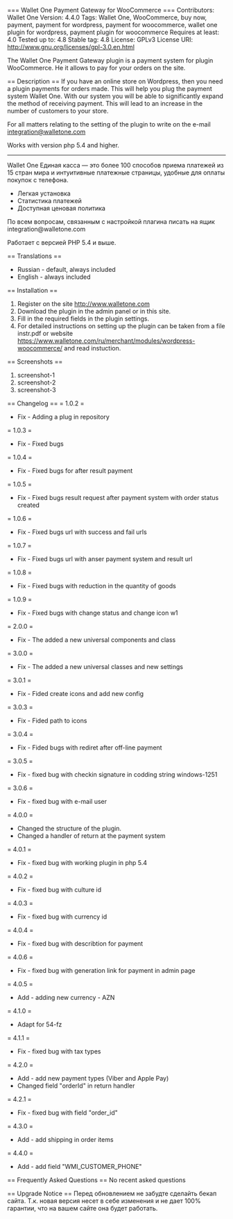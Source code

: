 === Wallet One Payment Gateway for WooCommerce ===
Contributors: Wallet One
Version: 4.4.0
Tags: Wallet One, WooCommerce, buy now, payment, payment for wordpress, payment for woocommerce, wallet one plugin for wordpress, payment plugin for woocommerce
Requires at least: 4.0
Tested up to: 4.8
Stable tag: 4.8
License: GPLv3
License URI: http://www.gnu.org/licenses/gpl-3.0.en.html

The Wallet One Payment Gateway plugin is a payment system for plugin WooCommerce. He it allows to pay for your orders on the site.

== Description ==
If you have an online store on Wordpress, then you need a plugin payments for orders made. This will help you plug the payment system Wallet One. With our system you will be able to significantly expand the method of receiving payment. This will lead to an increase in the number of customers to your store.

For all matters relating to the setting of the plugin to write on the e-mail integration@walletone.com

Works with version php 5.4 and higher.

----------------------------------------------------------
Wallet One Единая касса — это более 100 способов приема платежей из 15 стран мира и интуитивные платежные страницы, удобные для оплаты покупок с телефона. 
<ul>
<li>Легкая установка</li>
<li>Статистика платежей</li>
<li>Доступная ценовая политика</li>
</ul>
По всем вопросам, связанным с настройкой плагина писать на ящик integration@walletone.com

Работает с версией PHP 5.4 и выше.

== Translations ==
* Russian - default, always included
* English - always included

== Installation ==
1. Register on the site http://www.walletone.com
2. Download the plugin in the admin panel or in this site.
3. Fill in the required fields in the plugin settings.
4. For detailed instructions on setting up the plugin can be taken from a file instr.pdf or website https://www.walletone.com/ru/merchant/modules/wordpress-woocommerce/ and read instuction.

== Screenshots ==
1. screenshot-1
2. screenshot-2
3. screenshot-3

== Changelog ==
= 1.0.2 =
* Fix - Adding a plug in repository

= 1.0.3 =
* Fix - Fixed bugs

= 1.0.4 =
* Fix - Fixed bugs for after result payment

= 1.0.5 =
* Fix - Fixed bugs result request after payment system with order status created

= 1.0.6 =
* Fix - Fixed bugs url with success and fail urls

= 1.0.7 =
* Fix - Fixed bugs url with anser payment system and result url

= 1.0.8 =
* Fix - Fixed bugs with reduction in the quantity of goods

= 1.0.9 =
* Fix - Fixed bugs with change status and change icon w1

= 2.0.0 =
* Fix - The added a new universal components and class

= 3.0.0 =
* Fix - The added a new universal classes and new settings

= 3.0.1 =
* Fix - Fided create icons and add new config

= 3.0.3 =
* Fix - Fided path to icons

= 3.0.4 =
* Fix - Fided bugs with rediret after off-line payment

= 3.0.5 =
* Fix - fixed bug with checkin signature in codding string windows-1251

= 3.0.6 =
* Fix - fixed bug with e-mail user

= 4.0.0 =
* Changed the structure of the plugin.
* Changed a handler of return at the payment system

= 4.0.1 =
* Fix - fixed bug with working plugin in php 5.4

= 4.0.2 =
* Fix - fixed bug with culture id

= 4.0.3 =
* Fix - fixed bug with currency id

= 4.0.4 =
* Fix - fixed bug with describtion for payment

= 4.0.6 =
* Fix - fixed bug with generation link for payment in admin page

= 4.0.5 =
* Add - adding new currency - AZN

= 4.1.0 =
* Adapt for 54-fz

= 4.1.1 =
* Fix - fixed bug with tax types

= 4.2.0 =
* Add - add new payment types (Viber and Apple Pay)
* Changed field "orderId" in return handler

= 4.2.1 =
* Fix - fixed bug with field "order_id"

= 4.3.0 =
* Add - add shipping in order items

= 4.4.0 =
* Add - add field "WMI_CUSTOMER_PHONE"

== Frequently Asked Questions ==
No recent asked questions

== Upgrade Notice ==
Перед обновлением не забудте сделайть бекап сайта. Т.к. новая версия несет в себе изменения и не дает 100% гарантии, что на вашем сайте она будет работать.